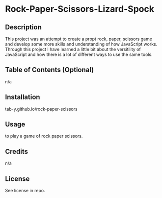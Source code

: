 # Rock-Paper-Scissors-Lizard-Spock

## Description
This project was an attempt to create a propt rock, paper, scissors game and develop some more skills and understanding
of how JavaScript works. Through this project I have learned a little bit about the versitility of JavaScript and how
there is a lot of different ways to use the same tools.

## Table of Contents (Optional)

n/a

## Installation

tab-y.github.io/rock-paper-scissors

## Usage

to play a game of rock paper scissors.

## Credits

n/a

## License

See license in repo.
